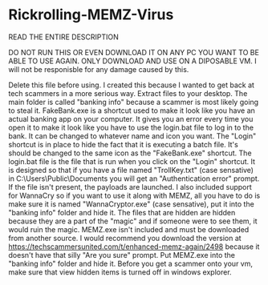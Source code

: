 # Rickrolling-MEMZ-Virus

READ THE ENTIRE DESCRIPTION

DO NOT RUN THIS OR EVEN DOWNLOAD IT ON ANY PC YOU WANT TO BE ABLE TO USE AGAIN. ONLY DOWNLOAD AND USE ON A DIPOSABLE VM. I will not be responisble for any damage caused by this.

Delete this file before using. I created this because I wanted to get back at tech scammers in a more serious way. Extract files to your desktop. The main folder is called "banking info" because a scammer is most likely going to steal it. FakeBank.exe is a shortcut used to make it look like you have an actual banking app on your computer. It gives you an error every time you open it to make it look like you have to use the login.bat file to log in to the bank. It can be changed to whatever name and icon you want. The "Login" shortcut is in place to hide the fact that it is executing a batch file. It's should be changed to the same icon as the "FakeBank.exe" shortcut. The login.bat file is the file that is run when you click on the "Login" shortcut. It is designed so that if you have a file named "TrollKey.txt" (case sensative) in C:\Users\Public\Documents you will get an "Authentication error" prompt. If the file isn't present, the payloads are launched. I also included support for WannaCry so if you want to use it along with MEMZ, all you have to do is make sure it is named "WannaCryptor.exe" (case sensative), put it into the "banking info" folder and hide it. The files that are hidden are hidden because they are a part of the "magic" and if someone were to see them, it would ruin the magic. MEMZ.exe isn't included and must be downloaded from another source. I would recommend you download the version at https://techscammersunited.com/t/enhanced-memz-again/2498 because it doesn't have that silly "Are you sure" prompt. Put MEMZ.exe into the "banking info" folder and hide it. Before you get a scammer onto your vm, make sure that view hidden items is turned off in windows explorer.
